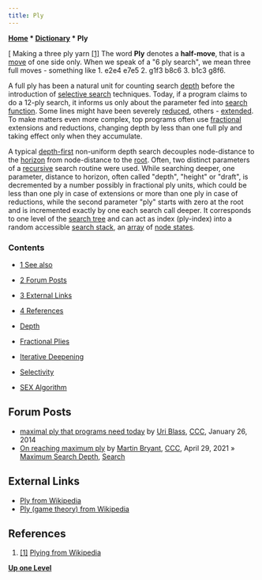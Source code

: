 ```yaml
---
title: Ply
---
```

**[Home](Home "Home") \* [Dictionary](Dictionary "Dictionary") \* Ply**



[ Making a three ply yarn <a id="cite-note-1" href="#cite-ref-1">[1]</a>
The word **Ply** denotes a **half-move**, that is a [move](Moves "Moves") of one side only. When we speak of a "6 ply search", we mean three full moves - something like 1. e2e4 e7e5 2. g1f3 b8c6 3. b1c3 g8f6.


A full ply has been a natural unit for counting search [depth](Depth "Depth") before the introduction of [selective search](Selectivity "Selectivity") techniques. Today, if a program claims to do a 12-ply search, it informs us only about the parameter fed into [search function](Search "Search"). Some lines might have been severely [reduced](Reductions "Reductions"), others - [extended](Extensions "Extensions"). To make matters even more complex, top programs often use [fractional](Depth#FractionalPlies "Depth") extensions and reductions, changing depth by less than one full ply and taking effect only when they accumulate.


A typical [depth-first](Depth-First "Depth-First") non-uniform depth search decouples node-distance to the [horizon](Horizon_Node "Horizon Node") from node-distance to the [root](Root "Root"). Often, two distinct parameters of a [recursive](Recursion "Recursion") search routine were used. While searching deeper, one parameter, distance to horizon, often called "depth", "height" or "draft", is decremented by a number possibly in fractional ply units, which could be less than one ply in case of extensions or more than one ply in case of reductions, while the second parameter "ply" starts with zero at the root and is incremented exactly by one each search call deeper. It corresponds to one level of the [search tree](Search_Tree "Search Tree") and can act as index (ply-index) into a random accessible [search stack](Stack "Stack"), an [array](Array "Array") of [node states](Node "Node"). 



### Contents


* [1 See also](#see-also)
* [2 Forum Posts](#forum-posts)
* [3 External Links](#external-links)
* [4 References](#references)






* [Depth](Depth "Depth")
* [Fractional Plies](Depth#FractionalPlies "Depth")
* [Iterative Deepening](Iterative_Deepening "Iterative Deepening")
* [Selectivity](Selectivity "Selectivity")
* [SEX Algorithm](SEX_Algorithm "SEX Algorithm")


## Forum Posts


* [maximal ply that programs need today](http://www.talkchess.com/forum/viewtopic.php?t=51054) by [Uri Blass](Uri_Blass "Uri Blass"), [CCC](CCC "CCC"), January 26, 2014
* [On reaching maximum ply](http://www.talkchess.com/forum3/viewtopic.php?f=7&t=77202) by [Martin Bryant](Martin_Bryant "Martin Bryant"), [CCC](CCC "CCC"), April 29, 2021 » [Maximum Search Depth](Depth#MaxPly "Depth"), [Search](Search "Search")


## External Links


* [Ply from Wikipedia](https://en.wikipedia.org/wiki/Ply)
* [Ply (game theory) from Wikipedia](https://en.wikipedia.org/wiki/Ply_%28game_theory%29)


## References


1. <a id="cite-ref-1" href="#cite-note-1">[1]</a> [Plying from Wikipedia](https://en.wikipedia.org/wiki/Plying)

**[Up one Level](Dictionary "Dictionary")**







 
